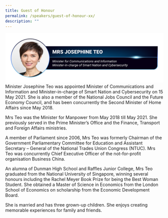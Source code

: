 ```yaml
---
title: Guest of Honour
permalink: /speakers/guest-of-honour-xx/
description: ""
---
```

![](/images/2023%20SPEAKERS/230531_csa%20otcep%202023_speaker%20profiles_mrs%20josephine%20teo.png)
Minister Josephine Teo was appointed Minister of Communications and Information and Minister-in-charge of Smart Nation and Cybersecurity on 15 May 2021. She is also a member of the National Jobs Council and the Future Economy Council, and has been concurrently the Second Minister of Home Affairs since May 2018.

Mrs Teo was the Minister for Manpower from May 2018 till May 2021. She previously served in the Prime Minister’s Office and the Finance, Transport and Foreign Affairs ministries.

A member of Parliament since 2006, Mrs Teo was formerly Chairman of the Government Parliamentary Committee for Education and Assistant Secretary – General of the National Trades Union Congress (NTUC). Mrs Teo was concurrently Chief Executive Officer of the not-for-profit organisation Business China.

An alumna of Dunman High School and Raffles Junior College, Mrs Teo graduated from the National University of Singapore, winning several honours including the Rachel Meyer Book Prize for being the Best Woman Student. She obtained a Master of Science in Economics from the London School of Economics on scholarship from the Economic Development Board.

She is married and has three grown-up children. She enjoys creating memorable experiences for family and friends.
